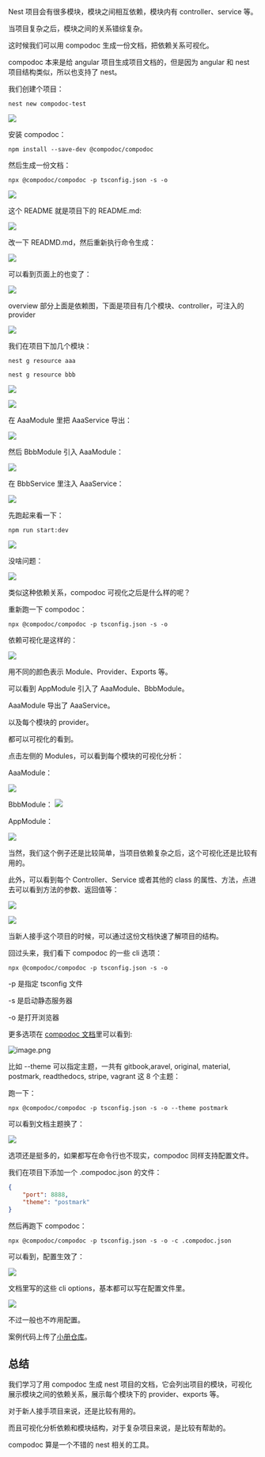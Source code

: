 Nest 项目会有很多模块，模块之间相互依赖，模块内有 controller、service 等。

当项目复杂之后，模块之间的关系错综复杂。

这时候我们可以用 compodoc 生成一份文档，把依赖关系可视化。

compodoc 本来是给 angular 项目生成项目文档的，但是因为 angular 和 nest 项目结构类似，所以也支持了 nest。

我们创建个项目：

```
nest new compodoc-test
```

![](https://p9-juejin.byteimg.com/tos-cn-i-k3u1fbpfcp/142fb1bcc11e492281c1d9a2a6b7e334~tplv-k3u1fbpfcp-jj-mark:0:0:0:0:q75.image#?w=1004&h=696&s=162264&e=png&b=010101)

安装 compodoc：

```
npm install --save-dev @compodoc/compodoc
```
然后生成一份文档：

```
npx @compodoc/compodoc -p tsconfig.json -s -o
```

![](https://p3-juejin.byteimg.com/tos-cn-i-k3u1fbpfcp/47df7a17e54349809f98ad9cae4eabdb~tplv-k3u1fbpfcp-jj-mark:0:0:0:0:q75.image#?w=1246&h=670&s=56502&e=png&b=181818)

这个 README 就是项目下的 README.md:

![](https://p6-juejin.byteimg.com/tos-cn-i-k3u1fbpfcp/6ff2612a4d6148ac9e34136364748ef6~tplv-k3u1fbpfcp-jj-mark:0:0:0:0:q75.image#?w=2136&h=1438&s=299871&e=png&b=fdfdfd)

改一下 READMD.md，然后重新执行命令生成：

![](https://p6-juejin.byteimg.com/tos-cn-i-k3u1fbpfcp/883e1471264d4254b17272f7179adb6c~tplv-k3u1fbpfcp-jj-mark:0:0:0:0:q75.image#?w=1328&h=944&s=158651&e=png&b=1c1c1c)

可以看到页面上的也变了：

![](https://p6-juejin.byteimg.com/tos-cn-i-k3u1fbpfcp/050755c00629402aacd7b6f27cc09aeb~tplv-k3u1fbpfcp-jj-mark:0:0:0:0:q75.image#?w=1490&h=1040&s=115146&e=png&b=fdfdfd)

overview 部分上面是依赖图，下面是项目有几个模块、controller，可注入的 provider

![](https://p1-juejin.byteimg.com/tos-cn-i-k3u1fbpfcp/bbd969ac7ee34156884f7c834475139c~tplv-k3u1fbpfcp-jj-mark:0:0:0:0:q75.image#?w=2532&h=1336&s=207004&e=png&b=fdfdfd)

我们在项目下加几个模块：

```
nest g resource aaa

nest g resource bbb
```

![](https://p3-juejin.byteimg.com/tos-cn-i-k3u1fbpfcp/2eee91ece02a44b5a1f1311460ec052a~tplv-k3u1fbpfcp-jj-mark:0:0:0:0:q75.image#?w=776&h=412&s=100199&e=png&b=191919)


![](https://p9-juejin.byteimg.com/tos-cn-i-k3u1fbpfcp/a39fed6d77454a6fbcb68012fe9739de~tplv-k3u1fbpfcp-jj-mark:0:0:0:0:q75.image#?w=780&h=360&s=88181&e=png&b=191919)

在 AaaModule 里把 AaaService 导出：

![](https://p3-juejin.byteimg.com/tos-cn-i-k3u1fbpfcp/d965e009870c4d5b931c50f394a22b16~tplv-k3u1fbpfcp-jj-mark:0:0:0:0:q75.image#?w=854&h=472&s=85655&e=png&b=1f1f1f)

然后 BbbModule 引入 AaaModule：

![](https://p3-juejin.byteimg.com/tos-cn-i-k3u1fbpfcp/35c843c5461a47ce9b4bb3ac6640dacc~tplv-k3u1fbpfcp-jj-mark:0:0:0:0:q75.image#?w=858&h=560&s=98790&e=png&b=1f1f1f)

在 BbbService 里注入 AaaService：
 
![](https://p1-juejin.byteimg.com/tos-cn-i-k3u1fbpfcp/45322f42acd743e4bb7bf3b4ce34b7c4~tplv-k3u1fbpfcp-jj-mark:0:0:0:0:q75.image#?w=1204&h=726&s=160144&e=png&b=1f1f1f)

先跑起来看一下：

```
npm run start:dev
```

![](https://p9-juejin.byteimg.com/tos-cn-i-k3u1fbpfcp/f42bca5192534333a1ba14beea6418b9~tplv-k3u1fbpfcp-jj-mark:0:0:0:0:q75.image#?w=1534&h=614&s=275578&e=png&b=181818)

没啥问题：

![](https://p1-juejin.byteimg.com/tos-cn-i-k3u1fbpfcp/19bb581382514a4db7fcb7830c89794a~tplv-k3u1fbpfcp-jj-mark:0:0:0:0:q75.image#?w=812&h=248&s=24966&e=png&b=ffffff)

类似这种依赖关系，compodoc 可视化之后是什么样的呢？

重新跑一下 compodoc：
```
npx @compodoc/compodoc -p tsconfig.json -s -o
```
依赖可视化是这样的：

![](https://p9-juejin.byteimg.com/tos-cn-i-k3u1fbpfcp/4e2f65a59f4e4a9a86b34c8748fdfe92~tplv-k3u1fbpfcp-jj-mark:0:0:0:0:q75.image#?w=1548&h=1284&s=140377&e=png&b=ffffff)

用不同的颜色表示 Module、Provider、Exports 等。

可以看到 AppModule 引入了 AaaModule、BbbModule。

AaaModule 导出了 AaaService。

以及每个模块的 provider。

都可以可视化的看到。

点击左侧的 Modules，可以看到每个模块的可视化分析：

AaaModule：

![](https://p6-juejin.byteimg.com/tos-cn-i-k3u1fbpfcp/ee7548ad946641d68d96ab273d9ec054~tplv-k3u1fbpfcp-jj-mark:0:0:0:0:q75.image#?w=2334&h=1004&s=171232&e=png&b=fdfdfd)

BbbModule：
![](https://p9-juejin.byteimg.com/tos-cn-i-k3u1fbpfcp/5167be109f8245faa4d533cd6ac35a7d~tplv-k3u1fbpfcp-jj-mark:0:0:0:0:q75.image#?w=2160&h=1098&s=162601&e=png&b=fdfdfd)

AppModule：

![](https://p9-juejin.byteimg.com/tos-cn-i-k3u1fbpfcp/4141dce1360f4286b660ec150a552529~tplv-k3u1fbpfcp-jj-mark:0:0:0:0:q75.image#?w=2378&h=1086&s=181131&e=png&b=fdfdfd)

当然，我们这个例子还是比较简单，当项目依赖复杂之后，这个可视化还是比较有用的。

此外，可以看到每个 Controller、Service 或者其他的 class 的属性、方法，点进去可以看到方法的参数、返回值等：


![](https://p6-juejin.byteimg.com/tos-cn-i-k3u1fbpfcp/4b50a3f4efb44fed8f058b495c584d68~tplv-k3u1fbpfcp-jj-mark:0:0:0:0:q75.image#?w=2206&h=1260&s=173584&e=png&b=fdfdfd)

![](https://p6-juejin.byteimg.com/tos-cn-i-k3u1fbpfcp/a58345f247864d2ab8af833aba937b64~tplv-k3u1fbpfcp-jj-mark:0:0:0:0:q75.image#?w=1800&h=1322&s=195763&e=png&b=fdfdfd)

当新人接手这个项目的时候，可以通过这份文档快速了解项目的结构。

回过头来，我们看下 compodoc 的一些 cli 选项：

```
npx @compodoc/compodoc -p tsconfig.json -s -o
```

-p 是指定 tsconfig 文件

-s 是启动静态服务器

-o 是打开浏览器

更多选项在 [compodoc 文档](https://compodoc.app/guides/options.html)里可以看到:


![image.png](https://p3-juejin.byteimg.com/tos-cn-i-k3u1fbpfcp/7300bd910d944b82a73338fd9089c1e1~tplv-k3u1fbpfcp-jj-mark:0:0:0:0:q75.image#?w=2138&h=1432&s=344861&e=png&b=fdfdfd)

比如 --theme 可以指定主题，一共有 gitbook,aravel, original, material, postmark, readthedocs, stripe, vagrant 这 8 个主题：

跑一下：
```
npx @compodoc/compodoc -p tsconfig.json -s -o --theme postmark
```

可以看到文档主题换了：

![](https://p9-juejin.byteimg.com/tos-cn-i-k3u1fbpfcp/799ce8ea459d449a80b007a1c72fa83f~tplv-k3u1fbpfcp-jj-mark:0:0:0:0:q75.image#?w=2266&h=1250&s=211864&e=png&b=fdfdfd)

选项还是挺多的，如果都写在命令行也不现实，compodoc 同样支持配置文件。

我们在项目下添加一个 .compodoc.json 的文件：

```json
{
    "port": 8888,
    "theme": "postmark"
}
```

然后再跑下 compodoc：

```
npx @compodoc/compodoc -p tsconfig.json -s -o -c .compodoc.json
```

可以看到，配置生效了：

![](https://p3-juejin.byteimg.com/tos-cn-i-k3u1fbpfcp/eaefa079eef24d669f77f20db59edb4e~tplv-k3u1fbpfcp-jj-mark:0:0:0:0:q75.image#?w=1558&h=1170&s=120468&e=png&b=fcfcfc)

文档里写的这些 cli options，基本都可以写在配置文件里。

![](https://p1-juejin.byteimg.com/tos-cn-i-k3u1fbpfcp/b1fdd5f87d4c49fa857494017753eeec~tplv-k3u1fbpfcp-jj-mark:0:0:0:0:q75.image#?w=1998&h=1426&s=347859&e=png&b=fcfcfc)

不过一般也不咋用配置。

案例代码上传了[小册仓库](https://github.com/QuarkGluonPlasma/nestjs-course-code/tree/main/compodoc-test)。

## 总结

我们学习了用 compodoc 生成 nest 项目的文档，它会列出项目的模块，可视化展示模块之间的依赖关系，展示每个模块下的 provider、exports 等。

对于新人接手项目来说，还是比较有用的。

而且可视化分析依赖和模块结构，对于复杂项目来说，是比较有帮助的。

compodoc 算是一个不错的 nest 相关的工具。

